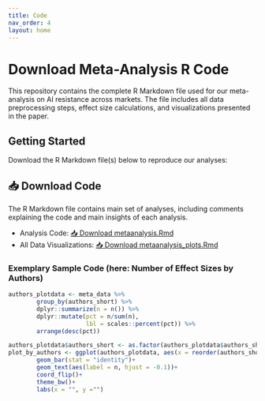 ```yaml
---
title: Code
nav_order: 4
layout: home
---
```


# Download Meta-Analysis R Code

This repository contains the complete R Markdown file used for our meta-analysis on AI resistance across markets. The file includes all data preprocessing steps, effect size calculations, and visualizations presented in the paper.

## Getting Started
Download the R Markdown file(s) below to reproduce our analyses:

## 📥 Download Code
The R Markdown file contains main set of analyses, including comments explaining the code and main insights of each analysis.

- Analysis Code: [📥 Download metaanalysis.Rmd](meta_docs/metaanalysis.Rmd) 
- All Data Visualizations: [📥 Download metaanalysis_plots.Rmd](meta_docs/metaanalysis_plots.Rmd) 

### Exemplary Sample Code (here: Number of Effect Sizes by Authors)
```r 
authors_plotdata <- meta_data %>%
        group_by(authors_short) %>%
        dplyr::summarize(n = n()) %>% 
        dplyr::mutate(pct = n/sum(n),
                      lbl = scales::percent(pct)) %>% 
        arrange(desc(pct))

authors_plotdata$authors_short <- as.factor(authors_plotdata$authors_short)
plot_by_authors <- ggplot(authors_plotdata, aes(x = reorder(authors_short, n), y = n)) +
        geom_bar(stat = "identity")+
        geom_text(aes(label = n, hjust = -0.1))+
        coord_flip()+
        theme_bw()+
        labs(x = "", y ="")
```

